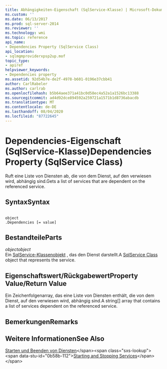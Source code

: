 ```yaml
---
title: Abhängigkeiten-Eigenschaft (SqlService-Klasse) | Microsoft-Dokumentation
ms.custom: ''
ms.date: 06/13/2017
ms.prod: sql-server-2014
ms.reviewer: ''
ms.technology: wmi
ms.topic: reference
api_name:
- Dependencies Property (SqlService Class)
api_location:
- sqlmgmproviderxpsp2up.mof
topic_type:
- apiref
helpviewer_keywords:
- Dependencies property
ms.assetid: 92d54b7e-de2f-4978-b601-0196e37cbb41
author: CarlRabeler
ms.author: carlrab
ms.openlocfilehash: b5b64aee371a41bc0d58ec4a52a1a1526bc13388
ms.sourcegitcommit: ad4d92dce894592a259721a1571b1d8736abacdb
ms.translationtype: MT
ms.contentlocale: de-DE
ms.lasthandoff: 08/04/2020
ms.locfileid: "87722645"
---
```

# <a name="dependencies-property-sqlservice-class"></a><span data-ttu-id="0b58b-102">Dependencies-Eigenschaft (SqlService-Klasse)</span><span class="sxs-lookup"><span data-stu-id="0b58b-102">Dependencies Property (SqlService Class)</span></span>
  <span data-ttu-id="0b58b-103">Ruft eine Liste von Diensten ab, die von dem Dienst, auf den verwiesen wird, abhängig sind.</span><span class="sxs-lookup"><span data-stu-id="0b58b-103">Gets a list of services that are dependent on the referenced service.</span></span>  
  
## <a name="syntax"></a><span data-ttu-id="0b58b-104">Syntax</span><span class="sxs-lookup"><span data-stu-id="0b58b-104">Syntax</span></span>  
  
```  
  
object  
.Dependencies [= value]  
```  
  
## <a name="parts"></a><span data-ttu-id="0b58b-105">Bestandteile</span><span class="sxs-lookup"><span data-stu-id="0b58b-105">Parts</span></span>  
 <span data-ttu-id="0b58b-106">*object*</span><span class="sxs-lookup"><span data-stu-id="0b58b-106">*object*</span></span>  
 <span data-ttu-id="0b58b-107">Ein [SqlService-Klassenobjekt](sqlservice-class.md) , das den Dienst darstellt.</span><span class="sxs-lookup"><span data-stu-id="0b58b-107">A [SqlService Class](sqlservice-class.md) object that represents the service.</span></span>  
  
## <a name="property-valuereturn-value"></a><span data-ttu-id="0b58b-108">Eigenschaftswert/Rückgabewert</span><span class="sxs-lookup"><span data-stu-id="0b58b-108">Property Value/Return Value</span></span>  
 <span data-ttu-id="0b58b-109">Ein Zeichenfolgenarray, das eine Liste von Diensten enthält, die von dem Dienst, auf den verwiesen wird, abhängig sind.</span><span class="sxs-lookup"><span data-stu-id="0b58b-109">A string[] array that contains a list of services dependent on the referenced service.</span></span>  
  
## <a name="remarks"></a><span data-ttu-id="0b58b-110">Bemerkungen</span><span class="sxs-lookup"><span data-stu-id="0b58b-110">Remarks</span></span>  
  
## <a name="see-also"></a><span data-ttu-id="0b58b-111">Weitere Informationen</span><span class="sxs-lookup"><span data-stu-id="0b58b-111">See Also</span></span>  
 <span data-ttu-id="0b58b-112">[Starten und Beenden von Diensten](https://technet.microsoft.com/library/ms174886\(v=sql.105\).aspx)</span><span class="sxs-lookup"><span data-stu-id="0b58b-112">[Starting and Stopping Services](https://technet.microsoft.com/library/ms174886\(v=sql.105\).aspx)</span></span>  
  
  
